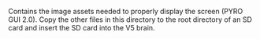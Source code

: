 Contains the image assets needed to properly display the screen (PYRO GUI 2.0).
Copy the other files in this directory to the root directory of an SD card and
insert the SD card into the V5 brain.
